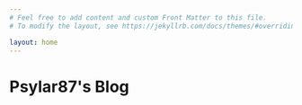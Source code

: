 ```yaml
---
# Feel free to add content and custom Front Matter to this file.
# To modify the layout, see https://jekyllrb.com/docs/themes/#overriding-theme-defaults

layout: home
---
```

<head>

<style>

h1  {

border-bottom: 1px black;

}

</style>

</head>

<h1>Psylar87's Blog</h1>